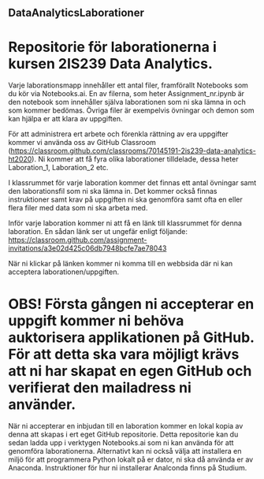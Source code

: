 ## DataAnalyticsLaborationer
# Repositorie för laborationerna i kursen 2IS239 Data Analytics.

Varje laborationsmapp innehåller ett antal filer, framförallt Notebooks som du kör via Notebooks.ai. En av filerna, som heter Assignment_nr.ipynb är den notebook som innehåller själva laborationen som ni ska lämna in och som kommer bedömas. Övriga filer är exempelvis övningar och demon som kan hjälpa er att klara av uppgiften. 

För att administrera ert arbete och förenkla rättning av era uppgifter kommer vi använda oss av GitHub Classroom (https://classroom.github.com/classrooms/70145191-2is239-data-analytics-ht2020). Ni kommer att få fyra olika laborationer tilldelade, dessa heter Laboration_1, Laboration_2 etc.

I klassrummet för varje laboration kommer det finnas ett antal övningar samt den laborationsfil som ni ska lämna in. Det kommer också finnas instruktioner samt krav på uppgiften ni ska genomföra samt ofta en eller flera filer med data som ni ska arbeta med. 

Inför varje laboration kommer ni att få en länk till klassrummet för denna laboration. En sådan länk ser ut ungefär enligt följande: https://classroom.github.com/assignment-invitations/a3e02d425c06db7948bcfe7ae78043

När ni klickar på länken kommer ni komma till en webbsida där ni kan acceptera laborationen/uppgiften. 

# OBS! Första gången ni accepterar en uppgift kommer ni behöva auktorisera applikationen på GitHub. För att detta ska vara möjligt krävs att ni har skapat en egen GitHub och verifierat den mailadress ni använder. 

När ni accepterar en inbjudan till en laboration kommer en lokal kopia av denna att skapas i ert eget GitHub repositorie. Detta repositorie kan du sedan ladda upp i verktygen Notebooks.ai som ni kan använda för att genomföra laborationerna. Alternativt kan ni också välja att installera en miljö för att programmera Python lokalt på er dator, ni ska då använda er av Anaconda. Instruktioner för hur ni installerar Analconda finns på Studium.


